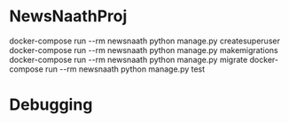 # NewsNaathProj

docker-compose run --rm newsnaath python manage.py createsuperuser
docker-compose run --rm newsnaath python manage.py makemigrations
docker-compose run --rm newsnaath python manage.py migrate
docker-compose run --rm newsnaath python manage.py test

# Debugging
